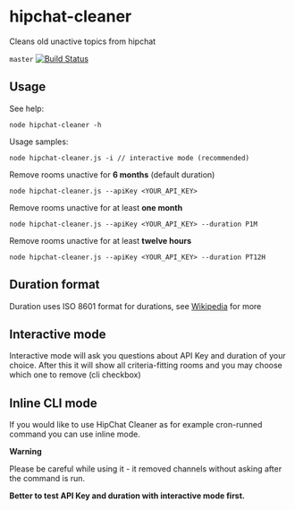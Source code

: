 # hipchat-cleaner
Cleans old unactive topics from hipchat

`master`
[![Build Status](https://travis-ci.org/mateuszgachowski/hipchat-cleaner.svg?branch=master)](https://travis-ci.org/mateuszgachowski/hipchat-cleaner)

## Usage

See help:

`node hipchat-cleaner -h`

Usage samples:

`node hipchat-cleaner.js -i // interactive mode (recommended)`

Remove rooms unactive for **6 months** (default duration)

`node hipchat-cleaner.js --apiKey <YOUR_API_KEY>`

Remove rooms unactive for at least **one month**

`node hipchat-cleaner.js --apiKey <YOUR_API_KEY> --duration P1M`

Remove rooms unactive for at least **twelve hours**

`node hipchat-cleaner.js --apiKey <YOUR_API_KEY> --duration PT12H`

## Duration format

Duration uses ISO 8601 format for durations, see [Wikipedia](https://en.wikipedia.org/wiki/ISO_8601#Time_intervals) for more

## Interactive mode

Interactive mode will ask you questions about API Key and duration of your choice.
After this it will show all criteria-fitting rooms and you may choose which one to remove (cli checkbox)

## Inline CLI mode

If you would like to use HipChat Cleaner as for example cron-runned command you can use inline mode.

**Warning**

Please be careful while using it - it removed channels without asking after the command is run.

**Better to test API Key and duration with interactive mode first.**

